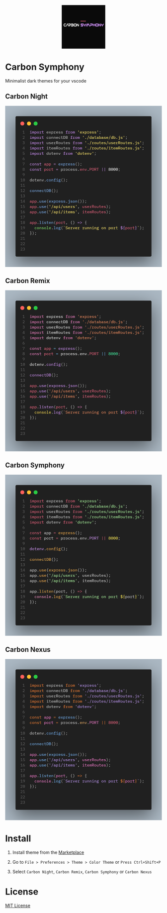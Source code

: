 <div align="center">
<img src="./assets/icon.png" width="140"/>
</div>

# Carbon Symphony

Minimalist dark themes for your vscode

## Carbon Night
![preview-carbon-night](./assets/carbon-night.png)

## Carbon Remix
![preview-carbon-remix](./assets/carbon-remix.png)

## Carbon Symphony
![preview-carbon-symphony](./assets/carbon-symphony.png)

## Carbon Nexus
![preview-carbon-nexus](./assets/carbon-nexus.png)

# Install

1. Install theme from the [Marketplace](https://marketplace.visualstudio.com/items?itemName=JefersonFerreira.carbon-symphony)

2. Go to `File > Preferences > Theme > Color Theme` or `Press Ctrl+Shift+P`

3. Select `Carbon Night`, `Carbon Remix`, `Carbon Symphony` or `Carbon Nexus`

# License
[MIT License](./LICENSE)